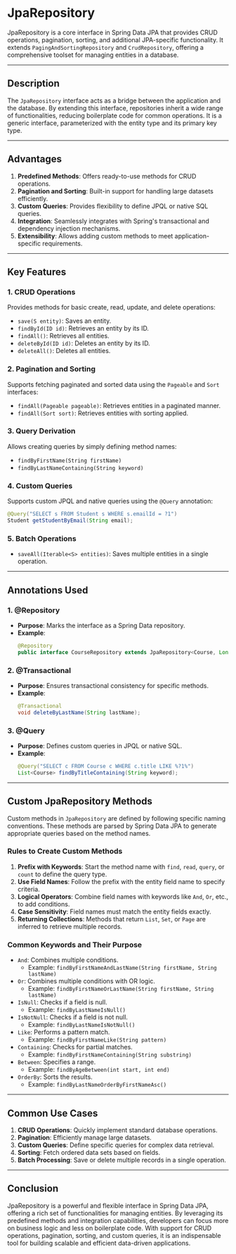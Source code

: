 # JpaRepository

JpaRepository is a core interface in Spring Data JPA that provides CRUD operations, pagination, sorting, and additional JPA-specific functionality. It extends `PagingAndSortingRepository` and `CrudRepository`, offering a comprehensive toolset for managing entities in a database.

---

## Description
The `JpaRepository` interface acts as a bridge between the application and the database. By extending this interface, repositories inherit a wide range of functionalities, reducing boilerplate code for common operations. It is a generic interface, parameterized with the entity type and its primary key type.

---

## Advantages
1. **Predefined Methods**: Offers ready-to-use methods for CRUD operations.
2. **Pagination and Sorting**: Built-in support for handling large datasets efficiently.
3. **Custom Queries**: Provides flexibility to define JPQL or native SQL queries.
4. **Integration**: Seamlessly integrates with Spring's transactional and dependency injection mechanisms.
5. **Extensibility**: Allows adding custom methods to meet application-specific requirements.

---

## Key Features

### 1. CRUD Operations
Provides methods for basic create, read, update, and delete operations:
- `save(S entity)`: Saves an entity.
- `findById(ID id)`: Retrieves an entity by its ID.
- `findAll()`: Retrieves all entities.
- `deleteById(ID id)`: Deletes an entity by its ID.
- `deleteAll()`: Deletes all entities.

### 2. Pagination and Sorting
Supports fetching paginated and sorted data using the `Pageable` and `Sort` interfaces:
- `findAll(Pageable pageable)`: Retrieves entities in a paginated manner.
- `findAll(Sort sort)`: Retrieves entities with sorting applied.

### 3. Query Derivation
Allows creating queries by simply defining method names:
- `findByFirstName(String firstName)`
- `findByLastNameContaining(String keyword)`

### 4. Custom Queries
Supports custom JPQL and native queries using the `@Query` annotation:
```java
@Query("SELECT s FROM Student s WHERE s.emailId = ?1")
Student getStudentByEmail(String email);
```

### 5. Batch Operations
- `saveAll(Iterable<S> entities)`: Saves multiple entities in a single operation.

---

## Annotations Used

### 1. @Repository
- **Purpose**: Marks the interface as a Spring Data repository.
- **Example**:
  ```java
  @Repository
  public interface CourseRepository extends JpaRepository<Course, Long> {}
  ```

### 2. @Transactional
- **Purpose**: Ensures transactional consistency for specific methods.
- **Example**:
  ```java
  @Transactional
  void deleteByLastName(String lastName);
  ```

### 3. @Query
- **Purpose**: Defines custom queries in JPQL or native SQL.
- **Example**:
  ```java
  @Query("SELECT c FROM Course c WHERE c.title LIKE %?1%")
  List<Course> findByTitleContaining(String keyword);
  ```

---

## Custom JpaRepository Methods

Custom methods in `JpaRepository` are defined by following specific naming conventions. These methods are parsed by Spring Data JPA to generate appropriate queries based on the method names.

### Rules to Create Custom Methods
1. **Prefix with Keywords**: Start the method name with `find`, `read`, `query`, or `count` to define the query type.
2. **Use Field Names**: Follow the prefix with the entity field name to specify criteria.
3. **Logical Operators**: Combine field names with keywords like `And`, `Or`, etc., to add conditions.
4. **Case Sensitivity**: Field names must match the entity fields exactly.
5. **Returning Collections**: Methods that return `List`, `Set`, or `Page` are inferred to retrieve multiple records.

### Common Keywords and Their Purpose
- `And`: Combines multiple conditions.
    - Example: `findByFirstNameAndLastName(String firstName, String lastName)`
- `Or`: Combines multiple conditions with OR logic.
    - Example: `findByFirstNameOrLastName(String firstName, String lastName)`
- `IsNull`: Checks if a field is null.
    - Example: `findByLastNameIsNull()`
- `IsNotNull`: Checks if a field is not null.
    - Example: `findByLastNameIsNotNull()`
- `Like`: Performs a pattern match.
    - Example: `findByFirstNameLike(String pattern)`
- `Containing`: Checks for partial matches.
    - Example: `findByFirstNameContaining(String substring)`
- `Between`: Specifies a range.
    - Example: `findByAgeBetween(int start, int end)`
- `OrderBy`: Sorts the results.
    - Example: `findByLastNameOrderByFirstNameAsc()`

---

## Common Use Cases
1. **CRUD Operations**: Quickly implement standard database operations.
2. **Pagination**: Efficiently manage large datasets.
3. **Custom Queries**: Define specific queries for complex data retrieval.
4. **Sorting**: Fetch ordered data sets based on fields.
5. **Batch Processing**: Save or delete multiple records in a single operation.

---

## Conclusion
JpaRepository is a powerful and flexible interface in Spring Data JPA, offering a rich set of functionalities for managing entities. By leveraging its predefined methods and integration capabilities, developers can focus more on business logic and less on boilerplate code. With support for CRUD operations, pagination, sorting, and custom queries, it is an indispensable tool for building scalable and efficient data-driven applications.

